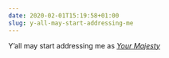```yaml
---
date: 2020-02-01T15:19:58+01:00
slug: y-all-may-start-addressing-me
---
```

Y’all may start addressing me as _[Your Majesty](https://www.nola.com/entertainment_life/article_d6a70bc4-395f-11ea-93c6-8f7514e1fd3f.html)_


